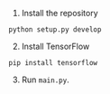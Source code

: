 1. Install the repository

```shell
python setup.py develop
```

2. Install TensorFlow


```shell
pip install tensorflow
```

3. Run `main.py`.
